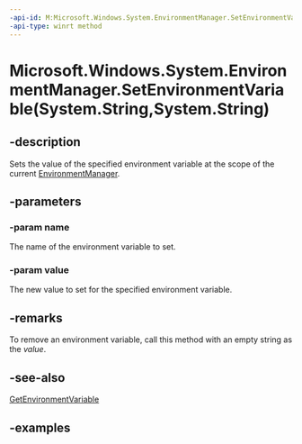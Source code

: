 ```yaml
---
-api-id: M:Microsoft.Windows.System.EnvironmentManager.SetEnvironmentVariable(System.String,System.String)
-api-type: winrt method
---
```


# Microsoft.Windows.System.EnvironmentManager.SetEnvironmentVariable(System.String,System.String)

<!--
public void SetEnvironmentVariable (string name, string value);
-->

## -description

Sets the value of the specified environment variable at the scope of the current [EnvironmentManager](environmentmanager.md).

## -parameters

### -param name

The name of the environment variable to set.

### -param value

The new value to set for the specified environment variable.

## -remarks

To remove an environment variable, call this method with an empty string as the *value*.

## -see-also

[GetEnvironmentVariable](environmentmanager_getenvironmentvariable_2043486755.md)

## -examples
